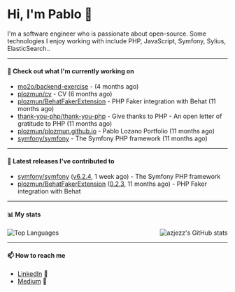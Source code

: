# Hi, I'm Pablo 👋

I'm a software engineer who is passionate about open-source. Some technologies I enjoy working with include PHP, JavaScript, Symfony, Sylius, ElasticSearch..

---
#### 👷 Check out what I'm currently working on

- [mo2o/backend-exercise](https://github.com/mo2o/backend-exercise) -  (4 months ago)
- [plozmun/cv](https://github.com/plozmun/cv) - CV (6 months ago)
- [plozmun/BehatFakerExtension](https://github.com/plozmun/BehatFakerExtension) - PHP Faker integration with Behat (11 months ago)
- [thank-you-php/thank-you-php](https://github.com/thank-you-php/thank-you-php) - Give thanks to PHP - An open letter of gratitude to PHP (11 months ago)
- [plozmun/plozmun.github.io](https://github.com/plozmun/plozmun.github.io) - Pablo Lozano Portfolio (11 months ago)
- [symfony/symfony](https://github.com/symfony/symfony) - The Symfony PHP framework (11 months ago)

---

#### 🔭 Latest releases I've contributed to

- [symfony/symfony](https://github.com/symfony/symfony) ([v6.2.4](https://github.com/symfony/symfony/releases/tag/v6.2.4), 1 week ago) - The Symfony PHP framework
- [plozmun/BehatFakerExtension](https://github.com/plozmun/BehatFakerExtension) ([0.2.3](https://github.com/plozmun/BehatFakerExtension/releases/tag/0.2.3), 11 months ago) - PHP Faker integration with Behat

---

#### 📊 My stats

<img align="right" alt="azjezz's GitHub stats" src="https://github-readme-stats.vercel.app/api?username=plozmun&count_private=1&show_icons=true&" />

![Top Languages](https://github-readme-stats.vercel.app/api/top-langs/?username=plozmun)

---

#### 📫 How to reach me
- <a href="https://www.linkedin.com/in/pablolozano">LinkedIn</a> 💼
- <a href="https://medium.com/@lozanomunarriz">Medium</a> 📝


